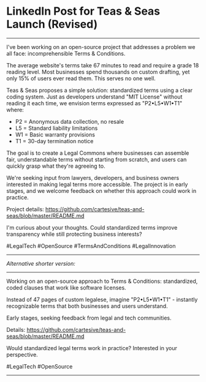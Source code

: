 # LinkedIn Post for Teas & Seas Launch (Revised)

---

I've been working on an open-source project that addresses a problem we all face: incomprehensible Terms & Conditions.

The average website's terms take 67 minutes to read and require a grade 18 reading level. Most businesses spend thousands on custom drafting, yet only 15% of users ever read them. This serves no one well.

Teas & Seas proposes a simple solution: standardized terms using a clear coding system. Just as developers understand "MIT License" without reading it each time, we envision terms expressed as "P2•L5•W1•T1" where:

- P2 = Anonymous data collection, no resale
- L5 = Standard liability limitations  
- W1 = Basic warranty provisions
- T1 = 30-day termination notice

The goal is to create a Legal Commons where businesses can assemble fair, understandable terms without starting from scratch, and users can quickly grasp what they're agreeing to.

We're seeking input from lawyers, developers, and business owners interested in making legal terms more accessible. The project is in early stages, and we welcome feedback on whether this approach could work in practice.

Project details: https://github.com/cartesive/teas-and-seas/blob/master/README.md

I'm curious about your thoughts. Could standardized terms improve transparency while still protecting business interests?

#LegalTech #OpenSource #TermsAndConditions #LegalInnovation

---

*Alternative shorter version:*

---

Working on an open-source approach to Terms & Conditions: standardized, coded clauses that work like software licenses.

Instead of 47 pages of custom legalese, imagine "P2•L5•W1•T1" - instantly recognizable terms that both businesses and users understand.

Early stages, seeking feedback from legal and tech communities.

Details: https://github.com/cartesive/teas-and-seas/blob/master/README.md

Would standardized legal terms work in practice? Interested in your perspective.

#LegalTech #OpenSource

---